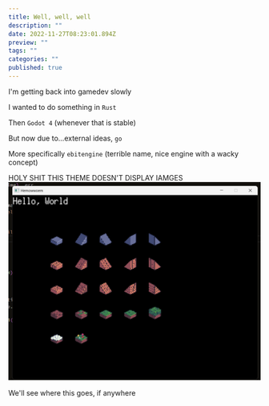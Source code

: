 ```yaml
---
title: Well, well, well
description: ""
date: 2022-11-27T08:23:01.894Z
preview: ""
tags: ""
categories: ""
published: true
---
```

I'm getting back into gamedev slowly

I wanted to do something in `Rust`

Then `Godot 4` (whenever that is stable)

But now due to...external ideas, `go`

More specifically `ebitengine` (terrible name, nice engine with a wacky concept)

HOLY SHIT THIS THEME DOESN'T DISPLAY IAMGES
![A screen shot of a window showing a few pixel art tiles of ground and the words "Hello World"](../assets/helloworldebitenegineandsomedafetileset.png)

We'll see where this goes, if anywhere

